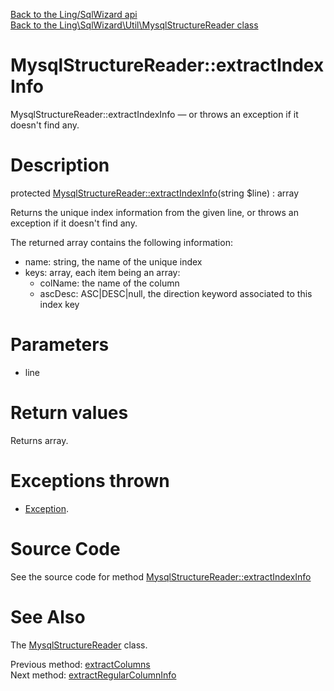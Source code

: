 [Back to the Ling/SqlWizard api](https://github.com/lingtalfi/SqlWizard/blob/master/doc/api/Ling/SqlWizard.md)<br>
[Back to the Ling\SqlWizard\Util\MysqlStructureReader class](https://github.com/lingtalfi/SqlWizard/blob/master/doc/api/Ling/SqlWizard/Util/MysqlStructureReader.md)


MysqlStructureReader::extractIndexInfo
================



MysqlStructureReader::extractIndexInfo — or throws an exception if it doesn't find any.




Description
================


protected [MysqlStructureReader::extractIndexInfo](https://github.com/lingtalfi/SqlWizard/blob/master/doc/api/Ling/SqlWizard/Util/MysqlStructureReader/extractIndexInfo.md)(string $line) : array




Returns the unique index information from the given line,
or throws an exception if it doesn't find any.

The returned array contains the following information:

- name: string, the name of the unique index
- keys: array, each item being an array:
     - colName: the name of the column
     - ascDesc: ASC|DESC|null, the direction keyword associated to this index key




Parameters
================


- line

    


Return values
================

Returns array.


Exceptions thrown
================

- [Exception](http://php.net/manual/en/class.exception.php).&nbsp;







Source Code
===========
See the source code for method [MysqlStructureReader::extractIndexInfo](https://github.com/lingtalfi/SqlWizard/blob/master/Util/MysqlStructureReader.php#L521-L556)


See Also
================

The [MysqlStructureReader](https://github.com/lingtalfi/SqlWizard/blob/master/doc/api/Ling/SqlWizard/Util/MysqlStructureReader.md) class.

Previous method: [extractColumns](https://github.com/lingtalfi/SqlWizard/blob/master/doc/api/Ling/SqlWizard/Util/MysqlStructureReader/extractColumns.md)<br>Next method: [extractRegularColumnInfo](https://github.com/lingtalfi/SqlWizard/blob/master/doc/api/Ling/SqlWizard/Util/MysqlStructureReader/extractRegularColumnInfo.md)<br>

